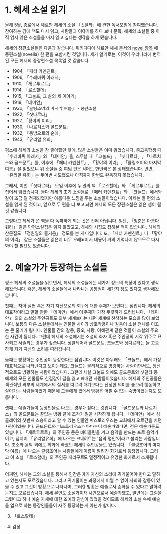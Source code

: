 # 1. 헤세 소설 읽기

올해 5월, 종로에서 헤르만 헤세의 소설 「싯달타」에 관한 독서모임에 참여했습니다.
참여하는 김에 책도 다시 읽고, 사람들과 이야기를 하다 보니 문득, 헤세의 소설들 중 아직 읽지 않은 소설들을 마저 읽고 싶다는 생각을 하게 됐습니다.

헤세의 장편소설들은 다음과 같습니다.
위키피디아 헤르만 헤세 문서의 [novel 항목](https://en.wikipedia.org/wiki/Hermann_Hesse#Novels) 에 중편소설(novella) 한 편을 포함시킨 것입니다.
제가 알기로는, 이것이 우리나라에 번역된 모든 헤세의 중장편소설 목록일 것 같습니다.
- 1904, 「페터 카멘친트」
- 1906, 「수레바퀴 아래서」
- 1910, 「게르투르트」
- 1914, 「로스할데」
- 1915, 「크눌프, 그 삶의 세 이야기」
- 1919, 「데미안」
- 1920, 「클링조어의 마지막 여름」 - 중편소설
- 1922, 「싯다르타」
- 1927, 「황야의 이리」
- 1930, 「나르치스와 골드문트」
- 1932, 「동방으로의 순례」
- 1943, 「유리알 유희」

평소에 헤세의 소설을 참 좋아했던 탓에, 많은 소설들은 이미 읽었습니다.
중고등학생 때 「수레바퀴 아래서」와 「데미안」을, 스무살 때 「크눌프」, 「싯다르타」, 「나르치스와 골드문트」를, 이후에 「페터 카멘친트」, 「황야의 이리」, 「클링조어의 마지막 여름」을 읽었으니 위 소설들 중 여덟 편은 적어도 한번씩은 본 상태였습니다.
반면, 「유리알 유희」는 두어번 시도했으나 아직까지 한번도 완독하지 못했습니다.

그래서, 이번 「싯다르타」 모임 이후에 두 권의 책 「로스할데」와 「게르투르트」를 집어서 읽었습니다.
둘다 헤세의 초기 소설들로 「페터 카멘친트」와 「크눌프」에서와 같이 조금 덜 정제되었지만 아름다운 느낌을 주는 소설들이었습니다.
이제는 열 편의 소설을 읽게 된 것이고, 앞으로 두 편을 더 보고 되면 헤세의 모든 장편소설은 읽은 셈이 될 것 같습니다.

그렇다고 헤세가 쓴 책을 다 독파하게 되는 것은 전혀 아닙니다.
일단, 「청춘은 아름다워라」 같은 단편소설집은 읽지 않았고고, 헤세의 시집도 접해본 적이 없습니다.
헤세의 산문집도 「정원일의 즐거움」 정도를 본 게 다입니다.
또, 「페터 카멘친트」나 「황야의 이리」 같은 소설들은 읽은지 너무 오래되어서 내용이 거의 기억나지 않으므로 다시 봐야 할 필요도 있습니다.

# 2. 예술가가 등장하는 소설들

평소 헤세의 소설들을 읽으면서, 헤세의 소설들에는 세가지 정도의 특징이 있다고 생각해왔습니다.
혹은, 헤세의 소설들에서 나타나는 공통점이 세가지 정도 있다고 생각해왔습니다.

첫째는 자아 실현 혹은 자기 자신으로의 회귀에 대한 주제가 보인다는 점입니다.
헤세의 대표작이라고 말할 만한 「데미안」에서 이 주제가 가장 뚜렷하게 드러납니다.
「데미안」 외의 소설의 주인공들도 외부 세계보다는 내면 세계에 천착하는 모습을 많이 보입니다.
보통의 다른 소설들에서는 인물들 사이의 상호작용이나 갈등이 소설 전체를 이끄는 큰 줄기가 됩니다.
인물들 간의 갈등, 증오, 사랑, 이해관계 같은 것들이 소설의 주요한 사건이 됩니다.
그런데 헤세의 소설에서는 소설의 화자 혹은 주인공의 시각 위주로 묘사되고 서술되는 경우가 잦습니다.
싱클레어와 골드문트, 크눌프와 싯다르타는 늘 고요하게 자기 자신의 소리를 따라갑니다.

둘째는 방황하는 주인공이 등장한다는 점입니다.
이것은 아무래도 「크눌프」에서 가장 대표적으로 나타난다고 보이는데요.
크눌프는 물리적으로 방랑하는 사람이면서도, 정신적으로도 방황하는 사람이었습니다.
그런데 사실 크눌프 외에도 골드문트와 싯달타 등 헤세의 모든 인물들도 한결같이 길을 잃고 헤매던 사람들이었습니다.
헤세의 주인공들은 객관적인 외부의 세계에서의 질서를 따르려 하기보다는 진정한 의미를 좇으려 행동하고 살아가는 사람들이었기 때문에 그들에게 있어서 방황은 어쩔 수 없는 숙명이었는지도 모릅니다.

셋째는 예술가들이 등장인물로 나오는 경우가 잦다는 것입니다.
「골드문트와 나르치스」의 골드문트는 끝없는 방황 끝에 조각가 일을 시작하게 됩니다.
「데미안」에서 싱클레어의 첫번째 스승이라고 할 수 있는 인물인 피스토리우스는 교회에서 오르간을 치던 사람이었습니다.
골드문트와 피스토리우스가 아마추어 예술가였다면, 전문 예술가들도 있습니다.
「게르투르트」의 주인공 쿤은 바이올린을 켜고 음악을 만드는 프로 음악가이고, 심지어 「유리알유희」에 나오는 크네히트는 '음악 명인'이라고 불리는 사람입니다.
조소와 음악 외에도 회화에 빠졌던 헤세의 주인공들도 있습니다.
「클링조어의 마지막 여름」에 나오는 클링조어는 사람들에게 이름이 알려진 화가로서 등장합니다.
그리고 이 소설 「로스할데」의 주인공 페리구트도 열정적이고 유명한 화가로서 소개됩니다.

어쩌면, 헤세는 그의 소설을 통해서 인간은 자기 자신의 소리에 귀기울어야 한다고 말하고 있는지도 모르겠습니다.
그리고 귀기울이는 과정에서 어쩔 수 없이 사회와 갈등이 있을 수 있고 그것이 방황으로 나타나며, 그러한 방황은 예술로서 승화될 수 있다고 말하려는지도 모르겠습니다.
헤세 본인도 소설가이자 시인으로서 예술가였고, 말년에는 그림을 그렸다고 하니 예술 자체에 대한 조예와 관심이 있었을 것이므로 헤세의 소설 속에 예술을 업으로 하는 등장인물들이 자주 등장하는 게 아닌가 합니다.

3. 「로스할데」

4. 감상
